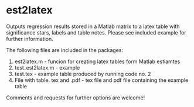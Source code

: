 # est2latex
Outputs regression results stored in a Matlab matrix to a latex table with significance stars, labels and table notes. Please see included example for further information. 

The following files are included in the packages:
1. est2latex.m - funcion for creating latex tables form Matlab estiamtes
2. test_est2latex.m - example
3. test.tex - example table produced by running code no. 2
4. File with table. tex and .pdf - tex file and pdf file containing the example table



Comments and requests for further options are welcome!
